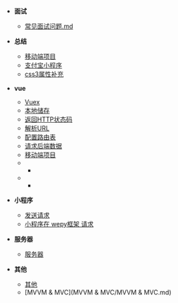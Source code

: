 * **面试**
  * [常见面试问题.md](面试/面试问题-技术型.md)

* **总结**
  * [移动端项目](vue/移动端项目-头条.md)
  * [支付宝小程序](html/项目.md)
  * [css3属性补充](html/css3属性补充.md)
* **vue**
    * [Vuex](vue/Vuex.md)
    * [本地储存](vue/本地存储.md)
    * [返回HTTP状态码](vue/返回HTTP状态码.md)
    * [解析URL](vue/解析URL.md)
    * [配置路由表](vue/配置路由表.md)
    * [请求后端数据](vue/请求数据.md)
    * [移动端项目](vue/移动端项目-头条.md)
    * *
    * 
      * 


* **小程序**
  * [发送请求](小程序/发送请求.md)
  * [小程序在 wepy框架 请求](小程序在wepy框架请求/小程序在wepy框架请求.md)

* **服务器**
  * [服务器](服务器/服务器.md)

* **其他**
  * [其他](其他/其他.md)
  * [MVVM & MVC](MVVM & MVC/MVVM & MVC.md)